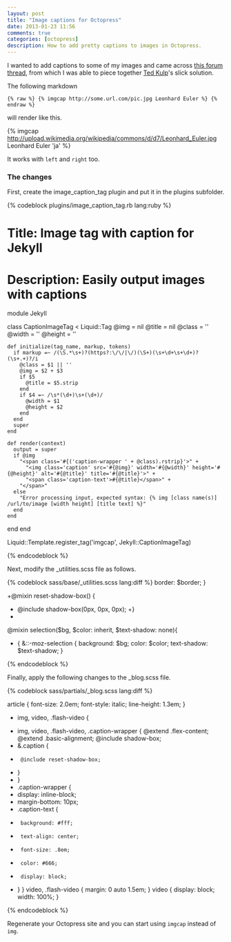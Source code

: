 ```yaml
---
layout: post
title: "Image captions for Octopress"
date: 2013-01-23 11:56
comments: true
categories: [octopress]
description: How to add pretty captions to images in Octopress.
---
```


I wanted to add captions to some of my images and came across [this forum thread](https://github.com/imathis/octopress/issues/124), from which I was able to piece together [Ted Kulp](http://tedkulp.com/)'s slick solution.

The following markdown 

    {% raw %} {% imgcap http://some.url.com/pic.jpg Leonhard Euler %} {% endraw %}

will render like this.

{% imgcap http://upload.wikimedia.org/wikipedia/commons/d/d7/Leonhard_Euler.jpg Leonhard Euler 'ja' %}

It works with `left` and `right` too.

### The changes ###

First, create the image_caption_tag plugin and put it in the plugins subfolder.

{% codeblock plugins/image_caption_tag.rb lang:ruby %}

# Title: Image tag with caption for Jekyll
# Description: Easily output images with captions

module Jekyll

  class CaptionImageTag < Liquid::Tag
    @img = nil
    @title = nil
    @class = ''
    @width = ''
    @height = ''

    def initialize(tag_name, markup, tokens)
      if markup =~ /(\S.*\s+)?(https?:\/\/|\/)(\S+)(\s+\d+\s+\d+)?(\s+.+)?/i
        @class = $1 || ''
        @img = $2 + $3
        if $5
          @title = $5.strip
        end
        if $4 =~ /\s*(\d+)\s+(\d+)/
          @width = $1
          @height = $2
        end
      end
      super
    end

    def render(context)
      output = super
      if @img
        "<span class='#{('caption-wrapper ' + @class).rstrip}'>" +
          "<img class='caption' src='#{@img}' width='#{@width}' height='#{@height}' alt='#{@title}' title='#{@title}'>" +
          "<span class='caption-text'>#{@title}</span>" +
        "</span>"
      else
        "Error processing input, expected syntax: {% img [class name(s)] /url/to/image [width height] [title text] %}"
      end
    end
  end
end

Liquid::Template.register_tag('imgcap', Jekyll::CaptionImageTag)

{% endcodeblock %}

Next, modify the _utilities.scss file as follows.

{% codeblock sass/base/_utilities.scss lang:diff %}
   border: $border;
 }
 
+@mixin reset-shadow-box() {
+  @include shadow-box(0px, 0px, 0px);
+}
+
 @mixin selection($bg, $color: inherit, $text-shadow: none){
   * {
     &::-moz-selection { background: $bg; color: $color; text-shadow: $text-shadow; }

{% endcodeblock %}

Finally, apply the following changes to the _blog.scss file.

{% codeblock sass/partials/_blog.scss lang:diff %}

   article {
     font-size: 2.0em; font-style: italic;
     line-height: 1.3em;
   }
-  img, video, .flash-video {
+  img, video, .flash-video, .caption-wrapper {
     @extend .flex-content;
     @extend .basic-alignment;
     @include shadow-box;
+    &.caption {
+      @include reset-shadow-box;
+    }
+  }
+  .caption-wrapper {
+    display: inline-block;
+    margin-bottom: 10px;
+    .caption-text {
+      background: #fff;
+      text-align: center;
+      font-size: .8em;
+      color: #666;
+      display: block;
+    }
   }
   video, .flash-video { margin: 0 auto 1.5em; }
   video { display: block; width: 100%; }
   
{% endcodeblock %}

Regenerate your Octopress site and you can start using `imgcap` instead of `img`.